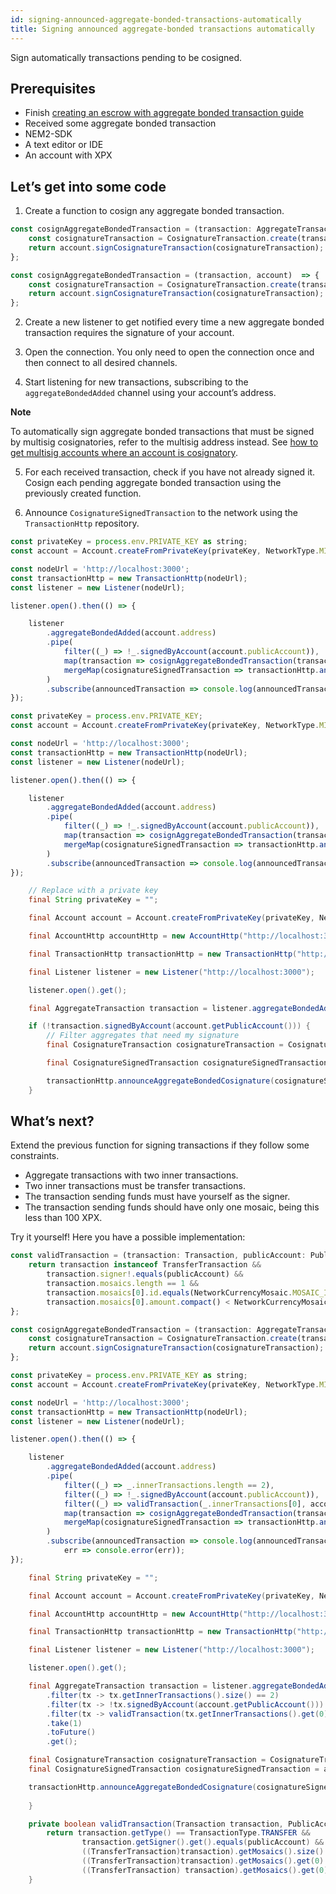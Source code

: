 ```yaml
---
id: signing-announced-aggregate-bonded-transactions-automatically
title: Signing announced aggregate-bonded transactions automatically
---
```

Sign automatically transactions pending to be cosigned.

## Prerequisites

- Finish [creating an escrow with aggregate bonded transaction guide](./creating-an-escrow-with-aggregate-bonded-transaction.md)
- Received some aggregate bonded transaction
- NEM2-SDK
- A text editor or IDE
- An account with XPX

## Let’s get into some code

1. Create a function to cosign any aggregate bonded transaction.

<!--DOCUSAURUS_CODE_TABS-->
<!--TypeScript-->
```js
const cosignAggregateBondedTransaction = (transaction: AggregateTransaction, account: Account): CosignatureSignedTransaction => {
    const cosignatureTransaction = CosignatureTransaction.create(transaction);
    return account.signCosignatureTransaction(cosignatureTransaction);
};
```
<!--JavaScript-->
```js
const cosignAggregateBondedTransaction = (transaction, account)  => {
    const cosignatureTransaction = CosignatureTransaction.create(transaction);
    return account.signCosignatureTransaction(cosignatureTransaction);
};
```

<!--END_DOCUSAURUS_CODE_TABS-->

2. Create a new listener to get notified every time a new aggregate bonded transaction requires the signature of your account.

3. Open the connection. You only need to open the connection once and then connect to all desired channels.

4. Start listening for new transactions, subscribing to the `aggregateBondedAdded` channel using your account’s address.

<div class=info>

**Note**

To automatically sign aggregate bonded transactions that must be signed by multisig cosignatories, refer to the multisig address instead. See [how to get multisig accounts where an account is cosignatory](../multisig-account/converting-an-account-to-multisig.md#guide-get-multisig-account-info).

</div>

5. For each received transaction, check if you have not already signed it. Cosign each pending aggregate bonded transaction using the previously created function.
  
6. Announce `CosignatureSignedTransaction` to the network using the `TransactionHttp` repository.

<!--DOCUSAURUS_CODE_TABS-->
<!--TypeScript-->
```js
const privateKey = process.env.PRIVATE_KEY as string;
const account = Account.createFromPrivateKey(privateKey, NetworkType.MIJIN_TEST);

const nodeUrl = 'http://localhost:3000';
const transactionHttp = new TransactionHttp(nodeUrl);
const listener = new Listener(nodeUrl);

listener.open().then(() => {

    listener
        .aggregateBondedAdded(account.address)
        .pipe(
            filter((_) => !_.signedByAccount(account.publicAccount)),
            map(transaction => cosignAggregateBondedTransaction(transaction, account)),
            mergeMap(cosignatureSignedTransaction => transactionHttp.announceAggregateBondedCosignature(cosignatureSignedTransaction))
        )
        .subscribe(announcedTransaction => console.log(announcedTransaction), err => console.error(err));
});
```
<!--JavaScript-->
```js
const privateKey = process.env.PRIVATE_KEY;
const account = Account.createFromPrivateKey(privateKey, NetworkType.MIJIN_TEST);

const nodeUrl = 'http://localhost:3000';
const transactionHttp = new TransactionHttp(nodeUrl);
const listener = new Listener(nodeUrl);

listener.open().then(() => {

    listener
        .aggregateBondedAdded(account.address)
        .pipe(
            filter((_) => !_.signedByAccount(account.publicAccount)),
            map(transaction => cosignAggregateBondedTransaction(transaction, account)),
            mergeMap(cosignatureSignedTransaction => transactionHttp.announceAggregateBondedCosignature(cosignatureSignedTransaction))
        )
        .subscribe(announcedTransaction => console.log(announcedTransaction), err => console.error(err));
});
```

<!--Java-->
```java
    // Replace with a private key
    final String privateKey = "";

    final Account account = Account.createFromPrivateKey(privateKey, NetworkType.MIJIN_TEST);

    final AccountHttp accountHttp = new AccountHttp("http://localhost:3000");

    final TransactionHttp transactionHttp = new TransactionHttp("http://localhost:3000");

    final Listener listener = new Listener("http://localhost:3000");

    listener.open().get();

    final AggregateTransaction transaction = listener.aggregateBondedAdded(account.getAddress()).take(1).toFuture().get();

    if (!transaction.signedByAccount(account.getPublicAccount())) {
        // Filter aggregates that need my signature
        final CosignatureTransaction cosignatureTransaction = CosignatureTransaction.create(transaction);

        final CosignatureSignedTransaction cosignatureSignedTransaction = account.signCosignatureTransaction(cosignatureTransaction);

        transactionHttp.announceAggregateBondedCosignature(cosignatureSignedTransaction).toFuture().get();
    }
```

<!--END_DOCUSAURUS_CODE_TABS-->

## What’s next?

Extend the previous function for signing transactions if they follow some constraints.

- Aggregate transactions with two inner transactions.
- Two inner transactions must be transfer transactions.
- The transaction sending funds must have yourself as the signer.
- The transaction sending funds should have only one mosaic, being this less than 100 XPX.

Try it yourself! Here you have a possible implementation:

<!--DOCUSAURUS_CODE_TABS-->
<!--TypeScript-->
```js
const validTransaction = (transaction: Transaction, publicAccount: PublicAccount): boolean => {
    return transaction instanceof TransferTransaction &&
        transaction.signer!.equals(publicAccount) &&
        transaction.mosaics.length == 1 &&
        transaction.mosaics[0].id.equals(NetworkCurrencyMosaic.MOSAIC_ID) &&
        transaction.mosaics[0].amount.compact() < NetworkCurrencyMosaic.createRelative(100).amount.compact();
};

const cosignAggregateBondedTransaction = (transaction: AggregateTransaction, account: Account): CosignatureSignedTransaction => {
    const cosignatureTransaction = CosignatureTransaction.create(transaction);
    return account.signCosignatureTransaction(cosignatureTransaction);
};

const privateKey = process.env.PRIVATE_KEY as string;
const account = Account.createFromPrivateKey(privateKey, NetworkType.MIJIN_TEST);

const nodeUrl = 'http://localhost:3000';
const transactionHttp = new TransactionHttp(nodeUrl);
const listener = new Listener(nodeUrl);

listener.open().then(() => {

    listener
        .aggregateBondedAdded(account.address)
        .pipe(
            filter((_) => _.innerTransactions.length == 2),
            filter((_) => !_.signedByAccount(account.publicAccount)),
            filter((_) => validTransaction(_.innerTransactions[0], account.publicAccount) || validTransaction(_.innerTransactions[1], account.publicAccount)),
            map(transaction => cosignAggregateBondedTransaction(transaction, account)),
            mergeMap(cosignatureSignedTransaction => transactionHttp.announceAggregateBondedCosignature(cosignatureSignedTransaction))
        )
        .subscribe(announcedTransaction => console.log(announcedTransaction),
            err => console.error(err));
});
```

<!--Java-->
```java
    final String privateKey = "";

    final Account account = Account.createFromPrivateKey(privateKey, NetworkType.MIJIN_TEST);

    final AccountHttp accountHttp = new AccountHttp("http://localhost:3000");

    final TransactionHttp transactionHttp = new TransactionHttp("http://localhost:3000");

    final Listener listener = new Listener("http://localhost:3000");

    listener.open().get();

    final AggregateTransaction transaction = listener.aggregateBondedAdded(account.getAddress())
        .filter(tx -> tx.getInnerTransactions().size() == 2)
        .filter(tx -> !tx.signedByAccount(account.getPublicAccount()))
        .filter(tx -> validTransaction(tx.getInnerTransactions().get(0), account.getPublicAccount()) || validTransaction(tx.getInnerTransactions().get(1), account.getPublicAccount()))
        .take(1)
        .toFuture()
        .get();

    final CosignatureTransaction cosignatureTransaction = CosignatureTransaction.create(transaction);
    final CosignatureSignedTransaction cosignatureSignedTransaction = account.signCosignatureTransaction(cosignatureTransaction);

    transactionHttp.announceAggregateBondedCosignature(cosignatureSignedTransaction).toFuture().get();
    
    }

    private boolean validTransaction(Transaction transaction, PublicAccount publicAccount) {
        return transaction.getType() == TransactionType.TRANSFER &&
                transaction.getSigner().get().equals(publicAccount) &&
                ((TransferTransaction)transaction).getMosaics().size() == 1 &&
                ((TransferTransaction)transaction).getMosaics().get(0).getId().equals(NetworkCurrencyMosaic.MOSAICID) &&
                ((TransferTransaction) transaction).getMosaics().get(0).getAmount().compareTo(BigInteger.valueOf(100)) > 0;
    }
```

<!--END_DOCUSAURUS_CODE_TABS-->

